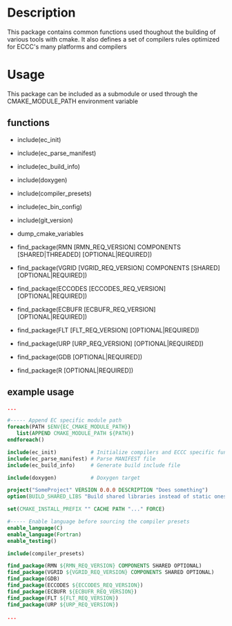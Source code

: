 # Description

This package contains common functions used thoughout the building of various tools with cmake. 
It also defines a set of compilers rules optimized for ECCC's many platforms and compilers

# Usage
This package can be included as a submodule or used through the CMAKE_MODULE_PATH environment variable

## functions

* include(ec_init)
* include(ec_parse_manifest)
* include(ec_build_info)
* include(doxygen) 
* include(compiler_presets)
* include(ec_bin_config)
* include(git_version)

* dump_cmake_variables


* find_package(RMN [RMN_REQ_VERSION] COMPONENTS [SHARED|THREADED] [OPTIONAL|REQUIRED])
* find_package(VGRID [VGRID_REQ_VERSION] COMPONENTS [SHARED] [OPTIONAL|REQUIRED])
* find_package(ECCODES [ECCODES_REQ_VERSION] [OPTIONAL|REQUIRED])
* find_package(ECBUFR [ECBUFR_REQ_VERSION] [OPTIONAL|REQUIRED])
* find_package(FLT [FLT_REQ_VERSION] [OPTIONAL|REQUIRED])
* find_package(URP [URP_REQ_VERSION] [OPTIONAL|REQUIRED])
* find_package(GDB [OPTIONAL|REQUIRED])
* find_package(R [OPTIONAL|REQUIRED])

## example usage

```cmake
...

#----- Append EC specific module path
foreach(PATH $ENV{EC_CMAKE_MODULE_PATH})
   list(APPEND CMAKE_MODULE_PATH ${PATH})
endforeach()

include(ec_init)           # Initialize compilers and ECCC specific functions
include(ec_parse_manifest) # Parse MANIFEST file
include(ec_build_info)     # Generate build include file

include(doxygen)           # Doxygen target

project("SomeProject" VERSION 0.0.0 DESCRIPTION "Does something")
option(BUILD_SHARED_LIBS "Build shared libraries instead of static ones." TRUE)

set(CMAKE_INSTALL_PREFIX "" CACHE PATH "..." FORCE)

#----- Enable language before sourcing the compiler presets
enable_language(C)
enable_language(Fortran)
enable_testing()

include(compiler_presets)

find_package(RMN ${RMN_REQ_VERSION} COMPONENTS SHARED OPTIONAL)
find_package(VGRID ${VGRID_REQ_VERSION} COMPONENTS SHARED OPTIONAL)
find_package(GDB)
find_package(ECCODES ${ECCODES_REQ_VERSION})
find_package(ECBUFR ${ECBUFR_REQ_VERSION})
find_package(FLT ${FLT_REQ_VERSION})
find_package(URP ${URP_REQ_VERSION})

...
```
